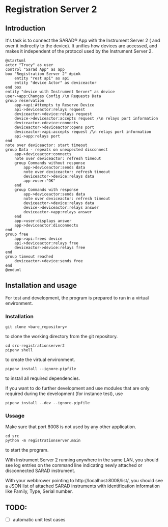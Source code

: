 # Registration Server 2

## Introduction ##

It's task is to connect the SARAD® App with the Instrument Server 2 ( and over
it indirectly to the device). It unifies how devices are accessed, and makes it
independent of the protocol used by the Instrument Server 2.

	@startuml
	actor "Trucy" as user
	control "Sarad App" as app
	box "Registration Server 2" #pink
		entity "rest api" as api
		entity "device Actor" as deviceactor
	end box
	entity "device with Instrument Server" as device
	user->app:Changes Config /\n Requests Data
	group reservation
		app->api:Attempts to Reserve Device
		api->deviceactor:relays request
		deviceactor->device:relays request
		device->deviceactor:accepts request /\n relays port information
		deviceactor->device:connects
		deviceactor->deviceactor:opens port
		deviceactor->api:accepts request /\n relays port information
		api->app:relays port
	end
	note over deviceactor: start timeout
	group Data - repeats on unexpected disconnect
		app->deviceactor:connects
		note over deviceactor: refresh timeout
		group Commands without response
			app->deviceactor:sends data
			note over deviceactor: refresh timeout
			deviceactor->device:relays data
			app->user:"OK"
		end
		group Commands with response
			app->deviceactor:sends data
			note over deviceactor: refresh timeout
			deviceactor->device:relays data
			device->deviceactor:relays answer
			deviceactor->app:relays answer
		end
		app->user:displays answer
		app->deviceactor:disconnects
	end
	group free
		app->api:frees device
		api->deviceactor:relays free
		deviceactor->device:relays free
	end
	group timeout reached
		deviceactor->device:sends free
	end
	@enduml

## Installation and usage ##

For test and development, the program is prepared to run in a virtual environment.

### Installation ###

    git clone <bare_repository>

to clone the working directory from the git repository.

    cd src-registrationserver2
    pipenv shell

to create the virtual environment.

    pipenv install --ignore-pipfile

to install all required dependencies.

If you want to do further development and use modules that are only required
during the development (for instance test), use

    pipenv install --dev --ignore-pipfile

### Ussage ###

Make sure that port 8008 is not used by any other application.

    cd src
    python -m registrationserver.main

to start the program.

With Instrument Server 2 running anywhere in the same LAN, you should see log
entries on the command line indicating newly attached or disconnected SARAD
instrument.

With your webbrower pointing to http://localhost:8008/list/, you should see a
JSON list of attached SARAD instruments with identification information like
Family, Type, Serial number.


## TODO:
- [ ] automatic unit test cases

